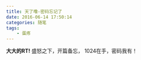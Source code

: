 ```yaml
---
title: 天了噜-密码忘记了
date: 2016-06-14 17:50:14
categories: 随笔
tags:
    - 蛋疼
---
```


**大大的RT!**
盛怒之下，开篇备忘，
1024在手，密码我有！